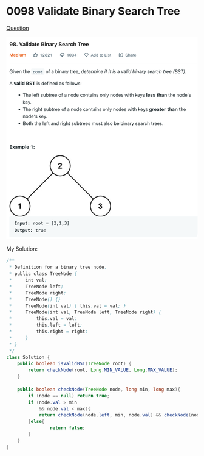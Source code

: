 # 0098 Validate Binary Search Tree

[Question](https://leetcode.com/problems/validate-binary-search-tree/)

![](<../.gitbook/assets/image (1).png>)



My Solution:

```java
/**
 * Definition for a binary tree node.
 * public class TreeNode {
 *     int val;
 *     TreeNode left;
 *     TreeNode right;
 *     TreeNode() {}
 *     TreeNode(int val) { this.val = val; }
 *     TreeNode(int val, TreeNode left, TreeNode right) {
 *         this.val = val;
 *         this.left = left;
 *         this.right = right;
 *     }
 * }
 */
class Solution {
    public boolean isValidBST(TreeNode root) {
        return checkNode(root, Long.MIN_VALUE, Long.MAX_VALUE);
    }
    
    public boolean checkNode(TreeNode node, long min, long max){
        if (node == null) return true;
        if (node.val > min 
            && node.val < max){
            return checkNode(node.left, min, node.val) && checkNode(node.right, node.val, max);
        }else{
                return false;
        }
    }
}
```

